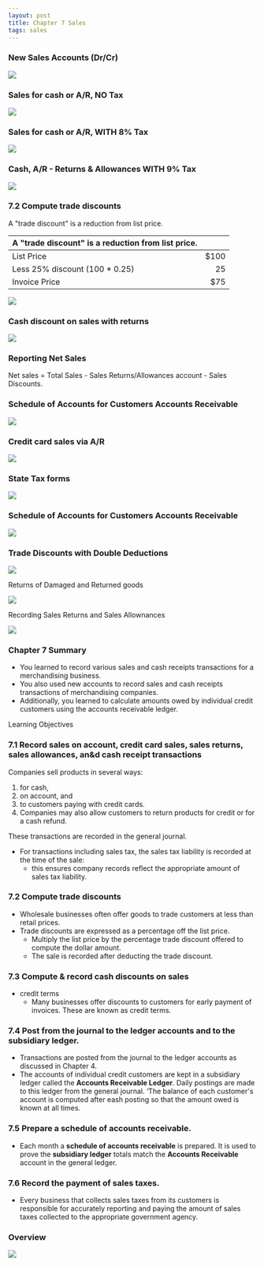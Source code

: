 ```yaml
---
layout: post
title: Chapter 7 Sales
tags: sales
---
```



### New Sales Accounts (Dr/Cr)  

![](/assets/mc-graw-accounting-course/chap7.sales.returns/chap7.1.png)


### Sales for cash or A/R, NO Tax

![](/assets/mc-graw-accounting-course/chap7.sales.returns/1.sales.w.NO.tax.png)


### Sales for cash or A/R, WITH 8% Tax

![](/assets/mc-graw-accounting-course/chap7.sales.returns/2.sales.w.tax.png)


### Cash, A/R - Returns & Allowances WITH 9% Tax

![](/assets/mc-graw-accounting-course/chap7.sales.returns/3.Cash.AR.sales.return.allowances.taxed.png)


### 7.2 Compute trade discounts

A "trade discount" is a reduction from list price.

|A "trade discount" is a reduction from list price.||
|:-|-:|
| List Price | $100 |
| Less 25% discount (100 * 0.25)| 25 |
| Invoice Price | $75 |

![](/assets/mc-graw-accounting-course/chap7.sales.returns/4.trade.discount.png)


### Cash discount on sales with returns

![](/assets/mc-graw-accounting-course/chap7.sales.returns/5.cash.discouont.on.sales.returns.png)

### Reporting Net Sales

Net sales = Total Sales - Sales Returns/Allowances account - Sales Discounts.


### Schedule of Accounts for Customers Accounts Receivable

![](/assets/mc-graw-accounting-course/chap7.sales.returns/schedule.of.accounts.receivable.7.5.png)


### Credit card sales via A/R

![](/assets/mc-graw-accounting-course/chap7.sales.returns/credit.card.sales.via.AR.png)


### State Tax forms

![](/assets/mc-graw-accounting-course/chap7.sales.returns/sales.taxes.state.form.png)



### Schedule of Accounts for Customers Accounts Receivable

![](/assets/mc-graw-accounting-course/chap7.sales.returns/schedule.of.accounts.receivable.7.5.png)

### Trade Discounts with Double Deductions

![](/assets/mc-graw-accounting-course/chap7.sales.returns/7.double.trade.discount.png)

Returns of Damaged and Returned goods

![](/assets/mc-graw-accounting-course/chap7.sales.returns/account.customer.balance.ledger.png)


Recording Sales Returns and Sales Allownances


![](/assets/mc-graw-accounting-course/chap7.sales.returns/recording.sales.returns.allowances.png)





### Chapter 7 Summary

- You learned to record various sales and cash receipts transactions for a merchandising business. 
- You also used new accounts to record sales and cash receipts transactions of merchandising companies. 
- Additionally, you learned to calculate amounts owed by individual credit customers using the accounts receivable ledger.

Learning Objectives

### 7.1 Record sales on account, credit card sales, sales returns, sales allowances, an&d cash receipt transactions

Companies sell products in several ways:
1. for cash, 
2. on account, and 
3. to customers paying with credit cards. 
4. Companies may also allow customers to return products for credit or for a cash refund. 

These transactions are recorded in the general journal. 

- For transactions including sales tax, the sales tax liability is recorded at the time of the sale: 
   - this ensures company records reflect the appropriate amount of sales tax liability.

### 7.2 Compute trade discounts

- Wholesale businesses often offer goods to trade customers at less than retail prices. 
- Trade discounts are expressed as a percentage off the list price. 
   - Multiply the list price by the percentage trade discount offered to compute the dollar amount.
   - The sale is recorded after deducting the trade discount.

### 7.3 Compute & record cash discounts on sales

- credit terms
   - Many businesses offer discounts to customers for early payment of invoices. These are known as credit terms.

### 7.4 Post from the journal to the ledger accounts and to the subsidiary ledger.

- Transactions are posted from the journal to the ledger accounts as discussed in Chapter 4. 
- The accounts of individual credit customers are kept in a subsidiary ledger called the **Accounts Receivable Ledger**. Daily postings are made to this ledger from the general journal. ‘The balance of each customer's account is computed after eash posting so that the amount owed is known at all times.

### 7.5 Prepare a schedule of accounts receivable.

- Each month a **schedule of accounts receivable** is prepared. It is used to prove the **subsidiary ledger** totals match the **Accounts Receivable** account in the general ledger.

### 7.6 Record the payment of sales taxes.

- Every business that collects sales taxes from its customers is responsible for accurately reporting and paying the amount of sales taxes collected to the appropriate government agency.


### Overview

![](/assets/mc-graw-accounting-course/chap7.sales.returns/chap7.review.png)

